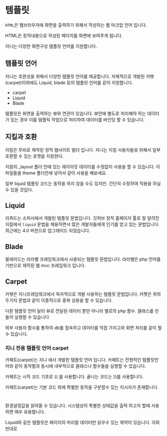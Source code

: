 # 템플릿
`HTML`은 웹브라우저에 화면을 출력하기 위해서 작성하는 웹 마크업 언어 입니다. 

HTML은 정적내용으로 작성된 페이지를 화면에 보여주게 됩니다.



지니는 다양한 화면구성 템플릿 언어를 지원합니다.

## 템플릿 언어
지니는 호환성을 위해서 다양한 템플릿 언어를 제공합니다. 자체적으로 개발된 카팻(carpet)이외에도 Liquid, blade 등의 템플릿 언어를 같이 지원합니다. 

* carpet
* Liquid
* Blade


템플릿은 화면을 출력하는 뷰와 연관이 있습니다.
뷰안에 별도로 처리해야 하는 데이터가 있는 경우 이를 템플릭 작업으로 처리하여 데이터를 바인딩 할 수 있습니다.

## 지킬과 호환
지킬은 루비로 제작된 정적 웹사이트 빌더 입니다. 지니는 지킬 사용자들응 위해서 일부 호환할 수 있는 포맷을 지원한다.

지킬의 _layout 폴더 안에 있는 레이아웃 데이터를 수정없이 사용을 할 수 있습니다. 이 파일들을 theme 폴더안에 넣어서 같이 사용을 해보세요.

일부 liquid 템플릿 코드는 동작을 하지 않을 수도 있지만. 간단히 수정하여 적용을 하실 수 있을 것입다.


## Liquid
리퀴드는 소피사에서 개발된 템플릿 문법입니다. 깃허브 정적 홈페이지 툴로 잘 알려진 지킬에서 `liquid` 문법을 채용하면서 많은 개발자들에게 인기를 얻고 있는 문법입니다. 
최근에는 4.0 버젼으로 업그래이드 되었습니다.


## Blade
블레이드는 라라벨 프레임웍크에서 사용되는 템플릿 문법입니다. 
라라벨은 php 언어를 기반으로 제작된 웹 mvc 프레임워크 입니다.

## Carpet
카팻은 지니프레임워크에서 독자적으로 개발 사용하는 템플릿 문법입니다. 카펫은 위의 두가지 문법과 같이 이중적으로 중복 상용을 할 수 있습니다.

다른 템플릿 언어 달리 뷰로 전달된 데이터 뿐만 아니라 별로의 php 함수. 클래스를 만들어 실행할 수 있습니다

외부 사용자 함수를 통하여 db를 접속하고 데이터를 직접 가지고와 화면 처리를 같이 할 수 있습니다.



### 지니 전용 템플릿 언어 carpet
카페트(carpet)는 지니 에서 개발한 템플릿 언어 입니다. 카페트는 전형적인 템플릿언어와 같이 동작함과 동시에 내부적으로 클래스나 함수들을 실행할 수 있습니다.

카페트는 시작 코드 기호로 {( 를 사용합니다. 끝나는 코드는 )}를 사용합니다. 

카페트(carpet)는 기본 코드 외에 특별한 동작을 구분할수 있는 지시자가 존재합니다.

#
환경설정값을 읽어올 수 있습니다. 시스템상의 특별한 상태값을 출력 하고자 할때 사용하면 매우 유용합니다.

Liquid와 같은 템플릿은 페이지의 머리말 데이터만 읽우수 있는 제약이 있습니다.  이와 반대로 